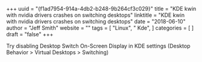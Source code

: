 +++ 
uuid = "{f1ad7954-914a-4db2-b248-9b264cf3c029}" 
title = "KDE kwin with nvidia drivers crashes on switching desktops" 
linktitle = "KDE kwin with nvidia drivers crashes on switching desktops" 
date = "2018-06-10" 
author = "Jeff Smith" 
website = "" 
tags = [ "Linux", " Kde",  ] 
categories = [  ] 
draft = "false" 
+++ 

Try disabling Desktop Switch On-Screen Display in KDE settings (Desktop Behavior > Virtual Desktops > Switching) 
